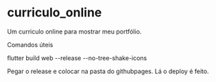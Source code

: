 # curriculo_online

Um curriculo online para mostrar meu portfólio.

Comandos úteis

flutter build web --release --no-tree-shake-icons

Pegar o release e colocar na pasta do githubpages. Lá o deploy é feito.
